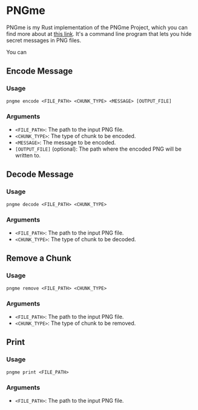 # PNGme

PNGme is my Rust implementation of the PNGme Project, which you can find more about at [this link](https://picklenerd.github.io/pngme_book/). It's a command line program that lets you hide secret messages in PNG files.

You can

## Encode Message

### Usage

```
pngme encode <FILE_PATH> <CHUNK_TYPE> <MESSAGE> [OUTPUT_FILE]
```

### Arguments

- `<FILE_PATH>`: The path to the input PNG file.
- `<CHUNK_TYPE>`: The type of chunk to be encoded.
- `<MESSAGE>`: The message to be encoded.
- `[OUTPUT_FILE]` (optional): The path where the encoded PNG will be written to.

## Decode Message

### Usage

```
pngme decode <FILE_PATH> <CHUNK_TYPE>
```

### Arguments

- `<FILE_PATH>`: The path to the input PNG file.
- `<CHUNK_TYPE>`: The type of chunk to be decoded.

## Remove a Chunk

### Usage

```
pngme remove <FILE_PATH> <CHUNK_TYPE>
```

### Arguments

- `<FILE_PATH>`: The path to the input PNG file.
- `<CHUNK_TYPE>`: The type of chunk to be removed.

## Print

### Usage

```
pngme print <FILE_PATH>
```

### Arguments

- `<FILE_PATH>`: The path to the input PNG file.
